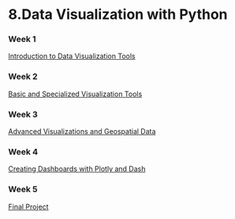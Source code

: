 # 8.Data Visualization with Python

### Week 1
[Introduction to Data Visualization Tools](https://github.com/TenzinTsundue/IBM-Data-Analyst-Professional-Certificate/blob/main/8.Data%20Visualization%20with%20Python/week%201/readme.md)
### Week 2
[Basic and Specialized Visualization Tools](https://github.com/TenzinTsundue/IBM-Data-Analyst-Professional-Certificate/tree/main/8.Data%20Visualization%20with%20Python/week%202)
### Week 3
[Advanced Visualizations and Geospatial Data]()
### Week 4
[Creating Dashboards with Plotly and Dash]()
### Week 5
[Final Project]()
